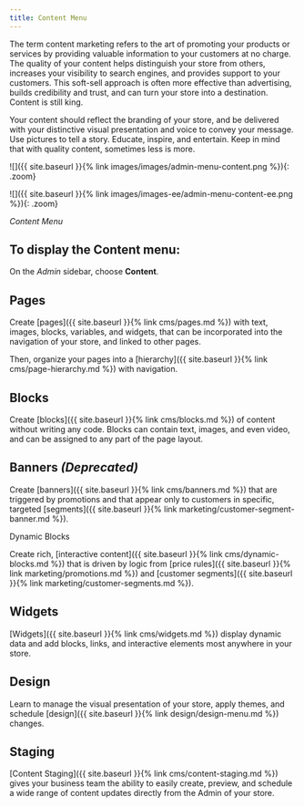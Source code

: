 ```yaml
---
title: Content Menu
---
```


The term content marketing refers to the art of promoting your products or services by providing valuable information to your customers at no charge. The quality of your content helps distinguish your store from others, increases your visibility to search engines, and provides support to your customers. This soft-sell approach is often more effective than advertising, builds credibility and trust, and can turn your store into a destination. Content is still king.

Your content should reflect the branding of your store, and be delivered with your distinctive visual presentation and voice to convey your message. Use pictures to tell a story. Educate, inspire, and entertain. Keep in mind that with quality content, sometimes less is more.

<!--{% if "Default.CE Only" contains site.edition %}-->
![]({{ site.baseurl }}{% link images/images/admin-menu-content.png %}){: .zoom}
<!--{% endif %}-->
<!--{% if "Default.EE-B2B" contains site.edition %}-->
![]({{ site.baseurl }}{% link images/images-ee/admin-menu-content-ee.png %}){: .zoom}
<!--{% endif %}-->
_Content Menu_

## To display the Content menu:

On the _Admin_ sidebar, choose **Content**.

## Pages

Create [pages]({{ site.baseurl }}{% link cms/pages.md %}) with text, images, blocks, variables, and widgets, that can be incorporated into the navigation of your store, and linked to other pages.

<!--{% if "Default.EE-B2B" contains site.edition %}-->
Then, organize your pages into a [hierarchy]({{ site.baseurl }}{% link cms/page-hierarchy.md %}) with navigation.

<!--{% endif %}-->
## Blocks

Create [blocks]({{ site.baseurl }}{% link cms/blocks.md %}) of content without writing any code. Blocks can contain text, images, and even video, and can be assigned to any part of the page layout.

<!--{% if "Default.EE-B2B" contains site.edition %}-->
## Banners _(Deprecated)_

Create [banners]({{ site.baseurl }}{% link cms/banners.md %}) that are triggered by promotions and that appear only to customers in specific, targeted [segments]({{ site.baseurl }}{% link marketing/customer-segment-banner.md %}).

Dynamic Blocks

Create rich, [interactive content]({{ site.baseurl }}{% link cms/dynamic-blocks.md %}) that is driven by logic from [price rules]({{ site.baseurl }}{% link marketing/promotions.md %}) and [customer segments]({{ site.baseurl }}{% link marketing/customer-segments.md %}).

<!--{% endif %}-->
## Widgets

[Widgets]({{ site.baseurl }}{% link cms/widgets.md %}) display dynamic data and add blocks, links, and interactive elements most anywhere in your store.

## Design

Learn to manage the visual presentation of your store, apply themes, and schedule [design]({{ site.baseurl }}{% link design/design-menu.md %}) changes.

<!--{% if "Default.EE-B2B" contains site.edition %}-->
## Staging

[Content Staging]({{ site.baseurl }}{% link cms/content-staging.md %}) gives your business team the ability to easily create, preview, and schedule a wide range of content updates directly from the Admin of your store.

<!--{% endif %}-->
